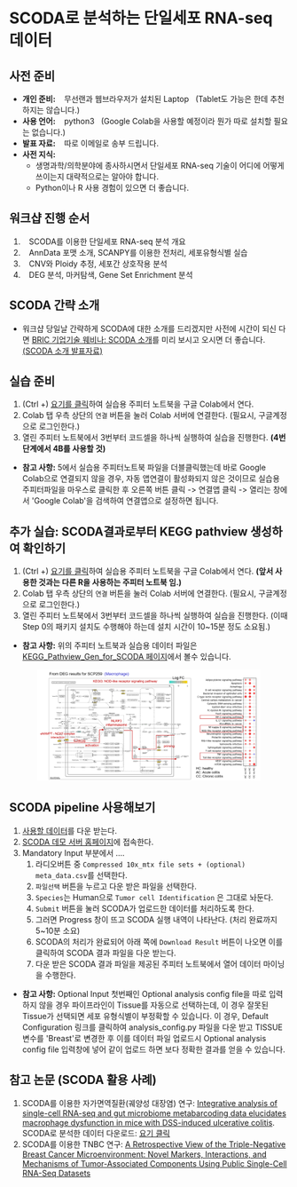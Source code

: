 # SCODA로 분석하는 단일세포 RNA-seq 데이터
## 사전 준비
- __개인 준비:__ &nbsp;&nbsp; 무선랜과 웹브라우저가 설치된 Laptop &nbsp; (Tablet도 가능은 한데 추천하지는 않습니다.)
- __사용 언어:__ &nbsp;&nbsp; python3 &nbsp; (Google Colab을 사용할 예정이라 뭔가 따로 설치할 필요는 없습니다.)
- __발표 자료:__ &nbsp;&nbsp; 따로 이메일로 송부 드립니다.
- __사전 지식:__
  - 생명과학/의학분야에 종사하시면서 단일세포 RNA-seq 기술이 어디에 어떻게 쓰이는지 대략적으로는 알아야 합니다.
  - Python이나 R 사용 경험이 있으면 더 좋습니다.

## 워크샵 진행 순서
1. &nbsp;&nbsp; SCODA를 이용한 단일세포 RNA-seq 분석 개요
3. &nbsp;&nbsp; AnnData 포맷 소개, SCANPY를 이용한 전처리, 세포유형식별 실습
5. &nbsp;&nbsp; CNV와 Ploidy 추정, 세포간 상호작용 분석
7. &nbsp;&nbsp; DEG 분석, 마커탐색, Gene Set Enrichment 분석

## SCODA 간략 소개
- 워크샵 당일날 간략하게 SCODA에 대한 소개를 드리겠지만 사전에 시간이 되신 다면 [BRIC 기업기술 웨비나: SCODA 소개](https://youtu.be/ajRnK3QeCWA?si=XGiIjtE07IMfZjdz)를 미리 보시고 오시면 더 좋습니다. [(SCODA 소개 발표자료)](https://github.com/combio-dku/scoda_explorer/blob/main/SCODA_%EC%86%8C%EA%B0%9C_BRIC_%EA%B8%B0%EC%97%85%EA%B8%B0%EC%88%A0%EC%9B%A8%EB%B9%84%EB%82%98_%EB%B0%9C%ED%91%9C%EC%9E%90%EB%A3%8C.pdf)

## 실습 준비

1. (Ctrl +) [요기를 클릭](https://colab.research.google.com/drive/1f3PH8CqKp9tDZyRF5dG_GZS_o0DEjEmE)하여 실습용 주피터 노트북을 구글 Colab에서 연다.  
2. Colab 탭 우측 상단의 `연결` 버튼을 눌러 Colab 서버에 연결한다. (필요시, 구글계정으로 로그인한다.)
3. 열린 주피터 노트북에서 3번부터 코드셀을 하나씩 실행하여 실습을 진행한다. __(4번 단계에서 4B를 사용할 것)__

- __참고 사항:__ 5에서 실습용 주피터노트북 파일을 더블클릭했는데 바로 Google Colab으로 연결되지 않을 경우, 자동 앱연결이 활성화되지 않은 것이므로 실습용 주피터파일을 마우스로 클릭한 후 오른쪽 버튼 클릭 -> 연결앱 클릭 -> 열리는 창에서 'Google Colab'을 검색하여 연결앱으로 설정하면 됩니다.

## 추가 실습: SCODA결과로부터 KEGG pathview 생성하여 확인하기

1. (Ctrl +) [요기를 클릭](https://colab.research.google.com/drive/1LzlNuFS_9-ZcqVVDsmFHEUxOZ8q86X3i)하여 실습용 주피터 노트북을 구글 Colab에서 연다. __(앞서 사용한 것과는 다른 R을 사용하는 주피터 노트북 임.)__ 
2. Colab 탭 우측 상단의 `연결` 버튼을 눌러 Colab 서버에 연결한다. (필요시, 구글계정으로 로그인한다.)
3. 열린 주피터 노트북에서 3번부터 코드셀을 하나씩 실행하여 실습을 진행한다. (이때 Step 0의 패키지 설치도 수행해야 하는데 설치 시간이 10~15분 정도 소요됨.)

- __참고 사항:__ 위의 주피터 노트북과 실습용 데이터 파일은 [KEGG_Pathview_Gen_for_SCODA 페이지](https://github.com/combio-dku/KEGGPathviewGen4SCODA)에서 볼수 있습니다.

<div align="center">
  <img src="https://github.com/combio-dku/KEGGPathviewGen4SCODA/blob/main/images/KEGG_pathview_UC_mac.png" style="width:80%;"/>
</div>
    
## SCODA pipeline 사용해보기

1. [사용할 데이터](https://drive.google.com/file/d/1DF_dGMSOi54eVc5_2DVxsWv71feFvgcb/view?usp=sharing)를 다운 받는다. 
2. [SCODA 데모 서버 홈페이지](https://mlbi-lab.net)에 접속한다. 
3. Mandatory Input 부분에서 ....
   1. 라디오버튼 중 `Compressed 10x_mtx file sets + (optional) meta_data.csv`를 선택한다.
   2. `파일선택` 버튼을 누르고 다운 받은 파일을 선택한다.
   3. `Species`는 Human으로 `Tumor cell Identification` 은 그대로 놔둔다.
   4. `Submit` 버튼을 눌러 SCODA가 업로드한 데이터를 처리하도록 한다.
   5. 그러면 Progress 창이 뜨고 SCODA 실행 내역이 나타난다. (처리 완료까지 5~10분 소요)
   6. SCODA의 처리가 완료되어 아래 쪽에 `Download Result` 버튼이 나오면 이를 클릭하여 SCODA 결과 파일을 다운 받는다. 
   7. 다운 받은 SCODA 결과 파일을 제공된 주피터 노트북에서 열어 데이터 마이닝을 수행한다.
  
- __참고 사항:__ Optional Input 첫번째인 Optional analysis config file을 따로 입력하지 않을 경우 파이프라인이 Tissue를 자동으로 선택하는데, 이 경우 잘못된 Tissue가 선택되면 세포 유형식별이 부정확할 수 있습니다. 이 경우, Default Configuration 링크를 클릭하여 analysis_config.py 파일을 다운 받고 TISSUE 변수를 'Breast'로 변경한 후 이를 데이터 파일 업로드시 Optional analysis config file 입력창에 넣어 같이 업로드 하면 보다 정확한 결과를 얻을 수 있습니다.  

## 참고 논문 (SCODA 활용 사례)
1. SCODA를 이용한 자가면역질환(궤양성 대장염) 연구: [Integrative analysis of single-cell RNA-seq and gut microbiome metabarcoding data elucidates macrophage dysfunction in mice with DSS-induced ulcerative colitis](https://www.nature.com/articles/s42003-024-06409-w).  SCODA로 분석한 데이터 다운로드: [요기 클릭](https://figshare.com/articles/dataset/SCODA_result_for_GSE264408/28235234)
2. SCODA를 이용한 TNBC 연구: [A Retrospective View of the Triple-Negative Breast Cancer Microenvironment: Novel Markers, Interactions, and Mechanisms of Tumor-Associated Components Using Public Single-Cell RNA-Seq Datasets](https://www.mdpi.com/2072-6694/16/6/1173#)
